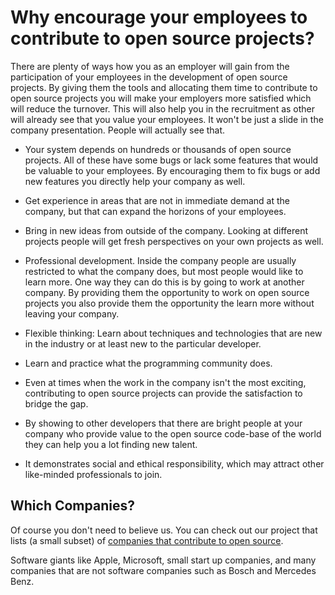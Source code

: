 # Why encourage your employees to contribute to open source projects?

There are plenty of ways how you as an employer will gain from the participation of your employees in the development of open source projects.
By giving them the tools and allocating them time to contribute to open source projects you will make your employers more satisfied which will reduce the turnover.
This will also help you in the recruitment as other will already see that you value your employees. It won't be just a slide in the company presentation.
People will actually see that.

* Your system depends on hundreds or thousands of open source projects. All of these have some bugs or lack some features that would be valuable to your employees.
By encouraging them to fix bugs or add new features you directly help your company as well.

* Get experience in areas that are not in immediate demand at the company, but that can expand the horizons of your employees.

* Bring in new ideas from outside of the company. Looking at different projects people will get fresh perspectives on your own projects as well.

* Professional development. Inside the company people are usually restricted to what the company does, but most people would like to learn more. One way they can do this is by going to work at another company. By providing them the opportunity to work on open source projects you also provide them the opportunity the learn more without leaving your company.

* Flexible thinking: Learn about techniques and technologies that are new in the industry or at least new to the particular developer.

* Learn and practice what the programming community does.

* Even at times when the work in the company isn't the most exciting, contributing to open source projects can provide the satisfaction to bridge the gap.

* By showing to other developers that there are bright people at your company who provide value to the open source code-base of the world they can help you a lot finding new talent.

* It demonstrates social and ethical responsibility, which may attract other like-minded professionals to join.


## Which Companies?

Of course you don't need to believe us. You can check out our project that lists (a small subset) of [companies that contribute to open source](/open-source-by-organizations/).

Software giants like Apple, Microsoft, small start up companies, and many companies that are not software companies such as Bosch and Mercedes Benz.


